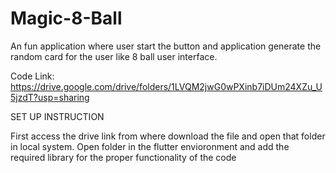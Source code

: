 # Magic-8-Ball

An fun application where user start the button and application generate the random card for the user like 8 ball user interface.

Code Link: https://drive.google.com/drive/folders/1LVQM2jwG0wPXinb7iDUm24XZu_U5jzdT?usp=sharing

SET UP INSTRUCTION

First access the drive link from where download the file and open that folder in local system.
Open folder in the flutter envioronment and add the required library for the proper functionality of the code
